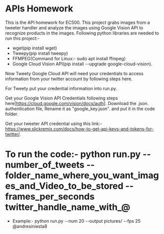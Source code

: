 # APIs Homework

This is the API homework for EC500. This project grabs images from a tweeter handler and analyze the images using Google Vision API to recognize products in the images.
Following python libraries are needed to run this project:-
- wget(pip install wget)
- Tweepy(pip install tweepy)
- FFMPEG(Command for Linux:- sudo apt install ffmpeg)
- Google Cloud Vision API(pip install --upgrade google-cloud-vision).

Now Tweety Google Cloud API will need your credentials to access information from your twitter account by following steps here.

For Tweety put your credential information into run.py.
 
 Get your Google Vision API Credentials following steps here[https://cloud.google.com/vision/docs/auth]. Download the .json.  authentication file, Rename it as "google_key.json". and put it in the code folder.
 
 Get your tweeter API credential using this link:-https://www.slickremix.com/docs/how-to-get-api-keys-and-tokens-for-twitter/.

# To run the code:- python run.py --number_of_tweets --folder_name_where_you_want_images_and_Video_to_be_stored --frames_per_seconds twitter_handle_name_with_@
 - Example:- python run.py --num 20 --output pictures/ --fps 25 @andresiniesta8 
